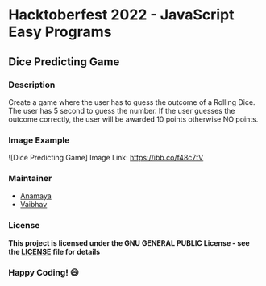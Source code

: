 # Hacktoberfest 2022 - JavaScript Easy Programs

## Dice Predicting Game

### Description
Create a game where the user has to guess the outcome of a Rolling Dice. The user has 5 second to guess the number. If the user guesses the outcome correctly, the user will be awarded 10 points otherwise NO points.

### Image Example
![Dice Predicting Game]
Image Link: https://ibb.co/f48c7tV

### Maintainer
- [Anamaya](https://www.linkedin.com/in/anamaya1729/)
- [Vaibhav](https://https://www.linkedin.com/in/vaibhava17/)

### License
**This project is licensed under the GNU GENERAL PUBLIC License - see the [LICENSE](../LICENSE) file for details**

### Happy Coding! :smile:
